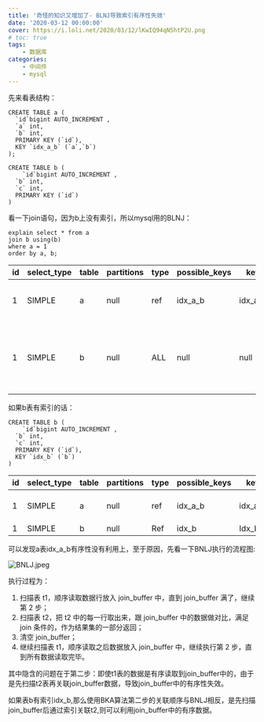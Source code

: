 ```yaml
---
title: '奇怪的知识又增加了- BLNJ导致索引有序性失效'
date: '2020-03-12 00:00:00'
cover: https://i.loli.net/2020/03/12/lKwIQ94qN5htP2U.png
# toc: true
tags:
    - 数据库
categories:
    - 中间件
    - mysql
---
```


先来看表结构：

```mysql
CREATE TABLE a (
  `id`bigint AUTO_INCREMENT ,
  `a` int,
  `b` int,
  PRIMARY KEY (`id`),
  KEY `idx_a_b` (`a`,`b`)
);

CREATE TABLE b (
	`id`bigint AUTO_INCREMENT ,
  `b` int,
  `c` int,
  PRIMARY KEY (`id`)
)
```

看一下join语句，因为b上没有索引，所以mysql用的BLNJ：

```mysql
explain select * from a 
join b using(b)
where a = 1
order by a, b;
```

| id   | select_type | table | partitions | type | possible_keys | key     | key_len | ref   | rows | filtered | extra                                              |
| ---- | ----------- | ----- | ---------- | ---- | ------------- | ------- | ------- | ----- | ---- | -------: | -------------------------------------------------- |
| 1    | SIMPLE      | a     | null       | ref  | idx_a_b       | idx_a_b | 4       | const | 5206 |   100.00 | Using temporary; Using filesort                    |
| 1    | SIMPLE      | b     | null       | ALL  | null          | null    | null    | Null  | 1000 |   100.00 | Using where; Using join buffer (Block Nested Loop) |

如果b表有索引的话：

```mysql
CREATE TABLE b (
	`id`bigint AUTO_INCREMENT ,
  `b` int,
  `c` int,
  PRIMARY KEY (`id`),
  KEY `idx_b` (`b`)
)
```

| id   | select_type | table | partitions | type | possible_keys | key     | key_len | ref   | rows | filtered | extra                 |
| ---- | ----------- | ----- | ---------- | ---- | ------------- | ------- | ------- | ----- | ---- | -------: | --------------------- |
| 1    | SIMPLE      | a     | null       | ref  | idx_a_b       | idx_a_b | 8       | Const | 5206 |   100.00 | Using index condition |
| 1    | SIMPLE      | b     | null       | Ref  | idx_b         | Idx_b   | 4       | b.b   | 50   |   100.00 | null                  |

可以发现a表idx_a_b有序性没有利用上，至于原因，先看一下BNLJ执行的流程图:

![BNLJ.jpeg](https://i.loli.net/2020/03/12/ON4hu3cKt1Ck9Ji.jpg)

执行过程为：

1. 扫描表 t1，顺序读取数据行放入 join_buffer 中，直到 join_buffer 满了，继续第 2 步；
2. 扫描表 t2，把 t2 中的每一行取出来，跟 join_buffer 中的数据做对比，满足 join 条件的，作为结果集的一部分返回；
3. 清空 join_buffer；
4. 继续扫描表 t1，顺序读取之后数据放入 join_buffer 中，继续执行第 2 步，直到所有数据读取完毕。



其中隐含的问题在于第二步：即使t1表的数据是有序读取到join_buffer中的，由于是先扫描t2表再关联join_buffer数据，导致join_buffer中的有序性失效。

如果表b有索引idx_b,那么使用BKA算法第二步的关联顺序与BNLJ相反，是先扫描join_buffer后通过索引关联t2,则可以利用join_buffer中的有序数据。